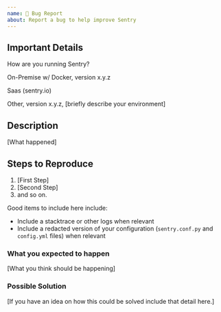 ```yaml
---
name: 🐞 Bug Report
about: Report a bug to help improve Sentry
---
```


## Important Details

How are you running Sentry?

<!-- Please pick one of the following -->
On-Premise w/ Docker, version x.y.z
<!-- --------------- -->
Saas (sentry.io)
<!-- --------------- -->
Other, version x.y.z, [briefly describe your environment]
<!-- --------------- -->

## Description

[What happened]

## Steps to Reproduce

1. [First Step]
2. [Second Step]
3. and so on.

Good items to include here include:

- Include a stacktrace or other logs when relevant
- Include a redacted version of your configuration (`sentry.conf.py` and `config.yml` files) when relevant

### What you expected to happen

[What you think should be happening]

### Possible Solution

[If you have an idea on how this could be solved include that detail here.]
